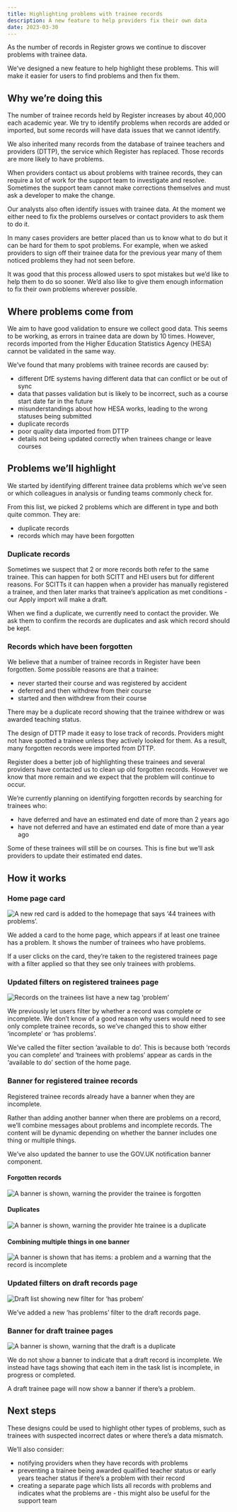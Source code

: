 ```yaml
---
title: Highlighting problems with trainee records
description: A new feature to help providers fix their own data
date: 2023-03-30
---
```


As the number of records in Register grows we continue to discover problems with trainee data.

We’ve designed a new feature to help highlight these problems. This will make it easier for users to find problems and then fix them.

## Why we’re doing this

The number of trainee records held by Register increases by about 40,000 each academic year. We try to identify problems when records are added or imported, but some records will have data issues that we cannot identify.

We also inherited many records from the database of trainee teachers and providers (DTTP), the service which Register has replaced. Those records are more likely to have problems.

When providers contact us about problems with trainee records, they can require a lot of work for the support team to investigate and resolve. Sometimes the support team cannot make corrections themselves and must ask a developer to make the change.

Our analysts also often identify issues with trainee data. At the moment we either need to fix the problems ourselves or contact providers to ask them to do it.

In many cases providers are better placed than us to know what to do but it can be hard for them to spot problems. For example, when we asked providers to sign off their trainee data for the previous year many of them noticed problems they had not seen before.

It was good that this process allowed users to spot mistakes but we’d like to help them to do so sooner. We’d also like to give them enough information to fix their own problems wherever possible.

## Where problems come from

We aim to have good validation to ensure we collect good data. This seems to be working, as errors in trainee data are down by 10 times. However, records imported from the Higher Education Statistics Agency (HESA) cannot be validated in the same way.

We’ve found that many problems with trainee records are caused by:

* different DfE systems having different data that can conflict or be out of sync
* data that passes validation but is likely to be incorrect, such as a course start date far in the future
* misunderstandings about how HESA works, leading to the wrong statuses being submitted
* duplicate records
* poor quality data imported from DTTP
* details not being updated correctly when trainees change or leave courses

## Problems we’ll highlight

We started by identifying different trainee data problems which we’ve seen or which colleagues in analysis or funding teams commonly check for.

From this list, we picked 2 problems which are different in type and both quite common. They are:

* duplicate records
* records which may have been forgotten

### Duplicate records

Sometimes we suspect that 2 or more records both refer to the same trainee. This can happen for both SCITT and HEI users but for different reasons. For SCITTs it can happen when a provider has manually registered a trainee, and then later marks that trainee’s application as met conditions - our Apply import will make a draft.

When we find a duplicate, we currently need to contact the provider. We ask them to confirm the records are duplicates and ask which record should be kept.

### Records which have been forgotten

We believe that a number of trainee records in Register have been forgotten. Some possible reasons are that a trainee:

* never started their course and was registered by accident
* deferred and then withdrew from their course
* started and then withdrew from their course

There may be a duplicate record showing that the trainee withdrew or was awarded teaching status.

The design of DTTP made it easy to lose track of records. Providers might not have spotted a trainee unless they actively looked for them. As a result, many forgotten records were imported from DTTP.

Register does a better job of highlighting these trainees and several providers have contacted us to clean up old forgotten records. However we know that more remain and we expect that the problem will continue to occur.

We’re currently planning on identifying forgotten records by searching for trainees who:

* have deferred and have an estimated end date of more than 2 years ago
* have not deferred and have an estimated end date of more than a year ago

Some of these trainees will still be on courses. This is fine but we’ll ask providers to update their estimated end dates.

## How it works

### Home page card

![A new red card is added to the homepage that says ‘44 trainees with problems’.](1.homepage-tiles.png)

We added a card to the home page, which appears if at least one trainee has a problem. It shows the number of trainees who have problems.

If a user clicks on the card, they’re taken to the registered trainees page with a filter applied so that they see only trainees with problems.


### Updated filters on registered trainees page

![Records on the trainees list have a new tag ‘problem’](2.trainees-list-filtered.png)

We previously let users filter by whether a record was complete or incomplete. We don’t know of a good reason why users would need to see only complete trainee records, so we’ve changed this to show either ‘incomplete’ or ‘has problems’.

We’ve called the filter section ‘available to do’. This is because both ‘records you can complete’ and ‘trainees with problems’ appear as cards in the ‘available to do’ section of the home page.

### Banner for registered trainee records

Registered trainee records already have a banner when they are incomplete. 

Rather than adding another banner when there are problems on a record, we’ll combine messages about problems and incomplete records. The content will be dynamic depending on whether the banner includes one thing or multiple things.

We’ve also updated the banner to use the GOV.UK notification banner component.

#### Forgotten records

![A banner is shown, warning the provider the trainee is forgotten](3.trainee-problem-forgotten.png)

#### Duplicates

![A banner is shown, warning the provider hte trainee is a duplicate](4.trainee-problem-duplicate.png)


#### Combining multiple things in one banner

![A banner is shown that has items: a problem and a warning that the record is incomplete](5.trianee-problem-multiple.png)

### Updated filters on draft records page

![Draft list showing new filter for ‘has probem’](6.draft-list-filtered.png)

We’ve added a new ‘has problems’ filter to the draft records page.

### Banner for draft trainee pages

![A banner is shown, warning that the draft is a duplicate](7.draft-problem-duplicate.png)

We do not show a banner to indicate that a draft record is incomplete. We instead have tags showing that each item in the task list is incomplete, in progress or completed.

A draft trainee page will now show a banner if there’s a problem.

## Next steps

These designs could be used to highlight other types of problems, such as trainees with suspected incorrect dates or where there’s a data mismatch.

We’ll also consider:

* notifying providers when they have records with problems
* preventing a trainee being awarded qualified teacher status or early years teacher status if there’s a problem with their record
* creating a separate page which lists all records with problems and indicates what the problems are - this might also be useful for the support team
